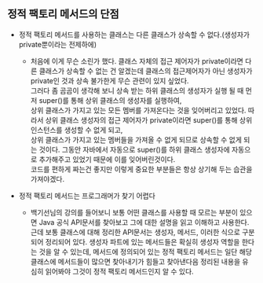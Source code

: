 ## 정적 팩토리 메서드의 단점
* 정적 팩토리 메서드를 사용하는 클래스는 다른 클래스가 상속할 수 없다.(생성자가 private뿐이라는 전제하에)   
   
    * 처음에 이게 무슨 소린가 했다.
    클래스 자체의 접근 제어자가 private이라면 다른 클래스가 상속할 수 없는 건 알겠는데 클래스의 접근제어자가 아닌 생성자가 private인 것과 상속 불가한게   무슨 관련이 있지 싶었다.   
    그러다 좀 곰곰이 생각해 보니 상속 받는 하위 클래스의 생성자가 실행 될 때 먼저 super()를 통해 상위 클래스의 생성자를 실행하여,   
    상위 클래스가 가지고 있는 모든 멤버를 가져온다는 것을 잊어버리고 있었다. 따라서 상위 클래스 생성자의 접근 제어자가 private이라면 super()를 통해 상위 인스턴스를 생성할 수 없게 되고,   
    상위 클래스가 가지고 있는 멤버들을 가져올 수 없게 되므로 상속할 수 없게 되는 것이다.
    그동안 자바에서 자동으로 super()를 하위 클래스 생성자에 자동으로 추가해주고 있었기 때문에 이를 잊어버린것이다.   
    코드를 편하게 짜는건 좋지만 이렇게 중요한 부분들은 항상 상기해 두는 습관을 가져야겠다.

* 정적 팩토리 메서드는 프로그래머가 찾기 어렵다
  * 백기선님의 강의를 들어보니 보통 어떤 클래스를 사용할 때 모르는 부분이 있으면 Java 공식 API문서를 찾아보고 그에 대한 설명을 읽고 이해하고 사용한다.
근데 보통 클래스에 대해 정리한 API문서는 생성자, 메서드, 이러한 식으로 구분 되어 정리되어 있다. 생성자 파트에 있는 메서드들은 확실히 생성자 역할을 한다는 것을 알 수 있는데, 메서드에 정의되어 있는 정적 팩토리 메서드는 일단 해당 클래스에 메서드들이 많으면 찾아내기가 힘들고 찾아낸다음 정리된 내용을 유심히 읽어봐야 그것이 정적 팩토리 메서드인지 알 수 있다.
